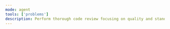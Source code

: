 ```yaml
---
mode: agent
tools: ['problems']
description: Perform thorough code review focusing on quality and standards
---
```

